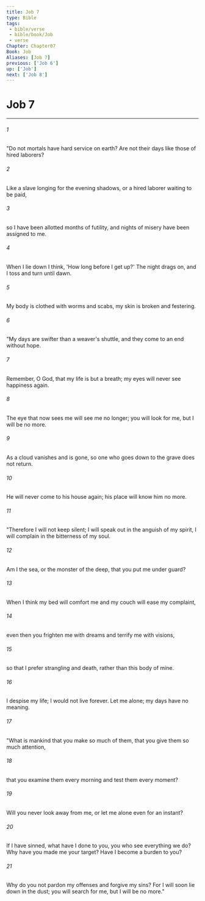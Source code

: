 ```yaml
---
title: Job 7
type: Bible
tags:
 - bible/verse
 - bible/book/Job
 - verse
Chapter: Chapter07
Book: Job
Aliases: [Job 7]
previous: ['Job 6']
up: ['Job']
next: ['Job 8']
---
```

# Job 7

***


###### 1 
"Do not mortals have hard service on earth? Are not their days like those of hired laborers? 

###### 2 
Like a slave longing for the evening shadows, or a hired laborer waiting to be paid, 

###### 3 
so I have been allotted months of futility, and nights of misery have been assigned to me. 

###### 4 
When I lie down I think, 'How long before I get up?' The night drags on, and I toss and turn until dawn. 

###### 5 
My body is clothed with worms and scabs, my skin is broken and festering. 

###### 6 
"My days are swifter than a weaver's shuttle, and they come to an end without hope. 

###### 7 
Remember, O God, that my life is but a breath; my eyes will never see happiness again. 

###### 8 
The eye that now sees me will see me no longer; you will look for me, but I will be no more. 

###### 9 
As a cloud vanishes and is gone, so one who goes down to the grave does not return. 

###### 10 
He will never come to his house again; his place will know him no more. 

###### 11 
"Therefore I will not keep silent; I will speak out in the anguish of my spirit, I will complain in the bitterness of my soul. 

###### 12 
Am I the sea, or the monster of the deep, that you put me under guard? 

###### 13 
When I think my bed will comfort me and my couch will ease my complaint, 

###### 14 
even then you frighten me with dreams and terrify me with visions, 

###### 15 
so that I prefer strangling and death, rather than this body of mine. 

###### 16 
I despise my life; I would not live forever. Let me alone; my days have no meaning. 

###### 17 
"What is mankind that you make so much of them, that you give them so much attention, 

###### 18 
that you examine them every morning and test them every moment? 

###### 19 
Will you never look away from me, or let me alone even for an instant? 

###### 20 
If I have sinned, what have I done to you, you who see everything we do? Why have you made me your target? Have I become a burden to you? 

###### 21 
Why do you not pardon my offenses and forgive my sins? For I will soon lie down in the dust; you will search for me, but I will be no more." 
